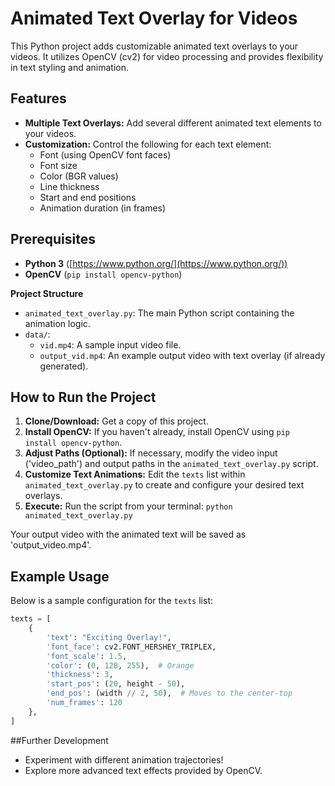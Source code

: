 # Animated Text Overlay for Videos

This Python project adds customizable animated text overlays to your videos. It utilizes OpenCV (cv2) for video processing and provides flexibility in text styling and animation.

## Features

* **Multiple Text Overlays:** Add several different animated text elements to your videos.
* **Customization:** Control the following for each text element:
    * Font (using OpenCV font faces)
    * Font size
    * Color (BGR values)
    * Line thickness
    * Start and end positions
    * Animation duration (in frames)

## Prerequisites

* **Python 3** ([https://www.python.org/](https://www.python.org/))
* **OpenCV**  (`pip install opencv-python`)

**Project Structure**

* `animated_text_overlay.py`: The main Python script containing the animation logic.
* `data/`: 
    * `vid.mp4`: A sample input video file.
    * `output_vid.mp4`: An example output video with text overlay (if already generated).

## How to Run the Project

1. **Clone/Download:** Get a copy of this project.
2. **Install OpenCV:** If you haven't already, install OpenCV using `pip install opencv-python`.
3. **Adjust Paths (Optional):** If necessary, modify the video input ('video_path') and output paths in the `animated_text_overlay.py` script.
4. **Customize Text Animations:** Edit the `texts` list within `animated_text_overlay.py` to create and configure your desired text overlays.
5. **Execute:** Run the script from your terminal: `python animated_text_overlay.py`

Your output video with the animated text will be saved as 'output_video.mp4'.

## Example Usage

Below is a sample configuration for the `texts` list:

```python
texts = [
    {
        'text': "Exciting Overlay!", 
        'font_face': cv2.FONT_HERSHEY_TRIPLEX,
        'font_scale': 1.5, 
        'color': (0, 128, 255),  # Orange
        'thickness': 3,
        'start_pos': (20, height - 50),
        'end_pos': (width // 2, 50),  # Moves to the center-top
        'num_frames': 120
    },
]
```

##Further Development

* Experiment with different animation trajectories!
* Explore more advanced text effects provided by OpenCV. 
